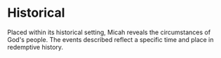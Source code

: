 # Historical

Placed within its historical setting, Micah reveals the circumstances of God's people. The events described reflect a specific time and place in redemptive history.

